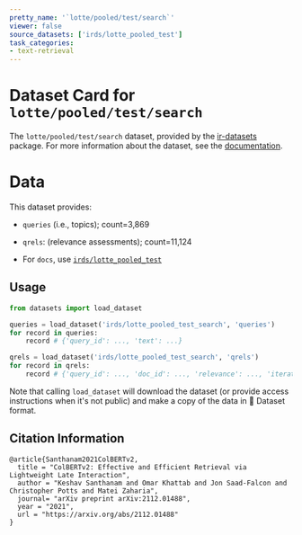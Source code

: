 ```yaml
---
pretty_name: '`lotte/pooled/test/search`'
viewer: false
source_datasets: ['irds/lotte_pooled_test']
task_categories:
- text-retrieval
---
```


# Dataset Card for `lotte/pooled/test/search`

The `lotte/pooled/test/search` dataset, provided by the [ir-datasets](https://ir-datasets.com/) package.
For more information about the dataset, see the [documentation](https://ir-datasets.com/lotte#lotte/pooled/test/search).

# Data

This dataset provides:
 - `queries` (i.e., topics); count=3,869
 - `qrels`: (relevance assessments); count=11,124

 - For `docs`, use [`irds/lotte_pooled_test`](https://huggingface.co/datasets/irds/lotte_pooled_test)

## Usage

```python
from datasets import load_dataset

queries = load_dataset('irds/lotte_pooled_test_search', 'queries')
for record in queries:
    record # {'query_id': ..., 'text': ...}

qrels = load_dataset('irds/lotte_pooled_test_search', 'qrels')
for record in qrels:
    record # {'query_id': ..., 'doc_id': ..., 'relevance': ..., 'iteration': ...}

```

Note that calling `load_dataset` will download the dataset (or provide access instructions when it's not public) and make a copy of the
data in 🤗 Dataset format.

## Citation Information

```
@article{Santhanam2021ColBERTv2,
  title = "ColBERTv2: Effective and Efficient Retrieval via Lightweight Late Interaction",
  author = "Keshav Santhanam and Omar Khattab and Jon Saad-Falcon and Christopher Potts and Matei Zaharia", 
  journal= "arXiv preprint arXiv:2112.01488",
  year = "2021",
  url = "https://arxiv.org/abs/2112.01488"
}
```
